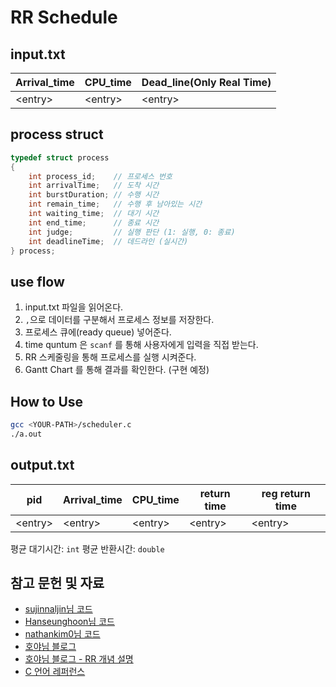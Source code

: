 # RR Schedule

## input.txt

| Arrival_time | CPU_time  | Dead_line(Only Real Time) |
| ------------ | --------- | ------------------------- |
| \<entry\>    | \<entry\> | \<entry\>                 |

## process struct

```c
typedef struct process
{
    int process_id;    // 프로세스 번호
    int arrivalTime;   // 도착 시간
    int burstDuration; // 수행 시간
    int remain_time;   // 수행 후 남아있는 시간
    int waiting_time;  // 대기 시간
    int end_time;      // 종료 시간
    int judge;         // 실행 판단 (1: 실행, 0: 종료)
    int deadlineTime;  // 데드라인 (실시간)
} process;
```

## use flow

1. input.txt 파일을 읽어온다.
2. `,`으로 데이터를 구분해서 프로세스 정보를 저장한다.
3. 프로세스 큐에(ready queue) 넣어준다.
4. time quntum 은 `scanf` 를 통해 사용자에게 입력을 직접 받는다.
5. RR 스케줄링을 통해 프로세스를 실행 시켜준다.
6. Gantt Chart 를 통해 결과를 확인한다. (구현 예정)

## How to Use

```bash
gcc <YOUR-PATH>/scheduler.c
./a.out
```

## output.txt

| pid       | Arrival_time | CPU_time  | return time | reg return time |
| --------- | ------------ | --------- | ----------- | --------------- |
| \<entry\> | \<entry\>    | \<entry\> | \<entry\>   | \<entry\>       |

평균 대기시간: `int`
평균 반환시간: `double`

## 참고 문헌 및 자료

- [sujinnaljin님 코드](https://github.com/sujinnaljin/CPU_Scheduler/blob/master/CPU_Scheduler/CPU_Scheduler/main.c)
- [Hanseunghoon님 코드](https://github.com/Hanseunghoon/Process-Scheduling-Algorithm/blob/master/SCHEDULING.c)
- [nathankim0님 코드](https://github.com/nathankim0/os-scheduler/blob/97266057a6a10322a74b3dc2f004460744563a5f/Project4/Project4/%EC%B5%9C%EC%A2%85_%EC%A3%BC%EC%84%9D.c)
- [호야님 블로그](https://kim-hoya.tistory.com/22)
- [호야님 블로그 - RR 개념 설명](https://kim-hoya.tistory.com/11)
- [C 언어 레퍼런스](https://modoocode.com/51)
